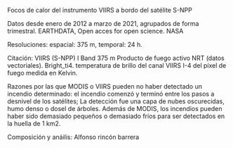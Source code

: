 Focos de calor del instrumento VIIRS a bordo del satélite S-NPP

Datos desde enero de 2012 a marzo de 2021, agrupados de forma trimestral.  EARTHDATA, Open acces for open science. NASA

Resoluciones: espacial: 375 m, temporal: 24 h.

Citación:
VIIRS (S-NPP) I Band 375 m Producto de fuego activo NRT (datos vectoriales).
Bright_ti4. temperatura de brillo del canal VIIRS I-4 del píxel de fuego medida en Kelvin.

Razones por las que MODIS o VIIRS pueden no haber detectado un incendio determinado:  el incendio comenzó y terminó entre los pasos a desnivel de los  satélites; La detección fue  una capa de nubes oscurecidas, humo denso o dosel de árboles. Además de MODIS, los
 incendios pueden haber sido demasiado pequeños o demasiado fríos para ser detectados en la huella de 1 km2.

Composición y anáilis: 
Alfonso rincón barrera
